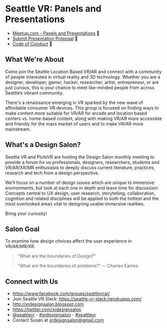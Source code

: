 # Seattle VR: Panels and Presentations

- [Meetup.com - Panels and Presentations](https://www.meetup.com/Seattle-VR-Panels-Presentations/) :link:
- [Submit Presentation Proposal](../call-for-speakers.md) :notebook:
- [Code of Conduct](../code-of-conduct.md) :page_with_curl:

## What We're About

Come join the Seattle Location Based VR/AR and connect with a community of people interested in virtual reality and 3D technology. Whether you are a designer, developer, gamer, hacker, researcher, artist, entrepreneur, or are just curious, this is your chance to meet like-minded people from across Seattle’s vibrant community.

There's a renaissance emerging in VR sparked by the new wave of affordable consumer VR devices. This group is focused on finding ways to make content more suitable for VR/AR for arcade and location based centers vs. home-based content, along with making VR/AR more accessible and friendly for the mass market of users and to make VR/AR more mainstream.

## What's a Design Salon?

Seattle VR and PlutoVR are hosting the Design Salon monthly meeting to provide a forum for ux professionals, designers, researchers, students and VR/AR/XR/MR enthusiasts to deeply discuss current literature, practices, research and tech from a design perspective.

We’ll focus on a number of design issues which are unique to immersive environments, but look at each one in depth and leave time for discussion. Concepts central to UX design, user research, storytelling, collaboration, cognition and related disciplines will be applied to both the hottest and the most overlooked areas vital to designing usable immersive realities. 

Bring your curiosity!

## Salon Goal

To examine how design choices affect the user experience in VR/AR/MR/XR.

> “What are the boundaries of Design?"
> 
> "What are the boundaries of problems?” -- Charles Eames

## Connect with Us

- https://www.facebook.com/groups/seattlevrar/
- Join Seattle VR Slack: https://seattle-vr-slack.herokuapp.com/
- http://xrdesignsalon.blogspot.com
- https://twitter.com/xrdesignsalon
- [@seattlevr](https://twitter.com/seattlevr) - [#xrdesignsalon](https://twitter.com/hashtag/xrdesignsalon) - [#seattlevr](https://twitter.com/hashtag/seattlevr)
- Contact Susan at xrdesignsalon@gmail.com
